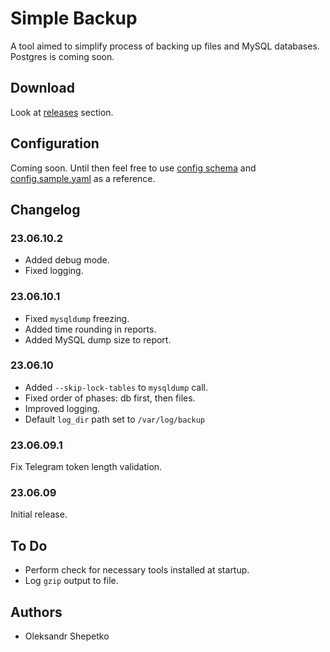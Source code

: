 # Simple Backup

A tool aimed to simplify process of backing up files and MySQL databases. Postgres is coming soon.

## Download

Look at [releases](https://github.com/ashep/sbk/releases) section.

## Configuration

Coming soon. Until then feel free to use [config schema](config/config.schema.json)
and [config.sample.yaml](config.sample.yaml) as a reference.

## Changelog

### 23.06.10.2

- Added debug mode.
- Fixed logging.

### 23.06.10.1

- Fixed `mysqldump` freezing.
- Added time rounding in reports.
- Added MySQL dump size to report.

### 23.06.10

- Added `--skip-lock-tables` to `mysqldump` call.
- Fixed order of phases: db first, then files.
- Improved logging.
- Default `log_dir` path set to `/var/log/backup`

### 23.06.09.1

Fix Telegram token length validation.

### 23.06.09

Initial release.

## To Do

- Perform check for necessary tools installed at startup.
- Log `gzip` output to file.

## Authors

- Oleksandr Shepetko
